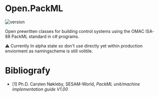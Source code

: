 # Open.PackML
![version](https://img.shields.io/badge/Version-alpha--0.2.1-orange)

Open prewritten classes for building control systems using the OMAC ISA-88 PackML standard in c# programs.

⚠️ Currently In alpha state so don't use directly yet within production enviorment as namingscheme is still volitile.

# Bibliografy

- [1] Ph.D. Carsten Nøkleby, SESAM-World, *PackML unit/machine implementation guide V1.00*